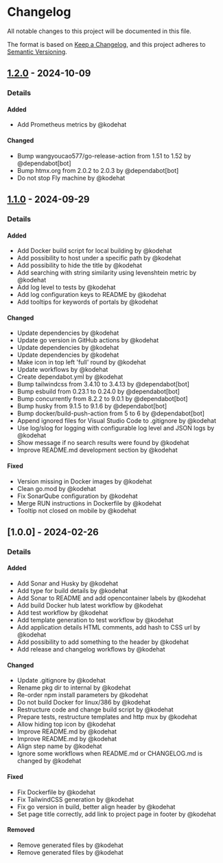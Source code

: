 # Changelog

All notable changes to this project will be documented in this file.

The format is based on [Keep a Changelog](https://keepachangelog.com/en/1.0.0/),
and this project adheres to [Semantic Versioning](https://semver.org/spec/v2.0.0.html).

## [1.2.0] - 2024-10-09
### Details
#### Added
- Add Prometheus metrics by @kodehat

#### Changed
- Bump wangyoucao577/go-release-action from 1.51 to 1.52 by @dependabot[bot]
- Bump htmx.org from 2.0.2 to 2.0.3 by @dependabot[bot]
- Do not stop Fly machine by @kodehat

## [1.1.0] - 2024-09-29
### Details
#### Added
- Add Docker build script for local building by @kodehat
- Add possibility to host under a specific path by @kodehat
- Add possibility to hide the title by @kodehat
- Add searching with string similarity using levenshtein metric by @kodehat
- Add log level to tests by @kodehat
- Add log configuration keys to README by @kodehat
- Add tooltips for keywords of portals by @kodehat

#### Changed
- Update dependencies by @kodehat
- Update go version in GitHub actions by @kodehat
- Update dependencies by @kodehat
- Update dependencies by @kodehat
- Make icon in top left 'full' round by @kodehat
- Update workflows by @kodehat
- Create dependabot.yml by @kodehat
- Bump tailwindcss from 3.4.10 to 3.4.13 by @dependabot[bot]
- Bump esbuild from 0.23.1 to 0.24.0 by @dependabot[bot]
- Bump concurrently from 8.2.2 to 9.0.1 by @dependabot[bot]
- Bump husky from 9.1.5 to 9.1.6 by @dependabot[bot]
- Bump docker/build-push-action from 5 to 6 by @dependabot[bot]
- Append ignored files for Visual Studio Code to .gitignore by @kodehat
- Use log/slog for logging with configurable log level and JSON logs by @kodehat
- Show message if no search results were found by @kodehat
- Improve README.md development section by @kodehat

#### Fixed
- Version missing in Docker images by @kodehat
- Clean go.mod by @kodehat
- Fix SonarQube configuration by @kodehat
- Merge RUN instructions in Dockerfile by @kodehat
- Tooltip not closed on mobile by @kodehat

## [1.0.0] - 2024-02-26
### Details
#### Added
- Add Sonar and Husky by @kodehat
- Add type for build details by @kodehat
- Add Sonar to README and add opencontainer labels by @kodehat
- Add build Docker hub latest workflow by @kodehat
- Add test workflow by @kodehat
- Add template generation to test workflow by @kodehat
- Add application details HTML comments, add hash to CSS url by @kodehat
- Add possibility to add something to the header by @kodehat
- Add release and changelog workflows by @kodehat

#### Changed
- Update .gitignore by @kodehat
- Rename pkg dir to internal by @kodehat
- Re-order npm install parameters by @kodehat
- Do not build Docker for linux/386 by @kodehat
- Restructure code and change build script by @kodehat
- Prepare tests, restructure templates and http mux by @kodehat
- Allow hiding top icon by @kodehat
- Improve README.md by @kodehat
- Improve README.md by @kodehat
- Align step name by @kodehat
- Ignore some workflows when README.md or CHANGELOG.md is changed by @kodehat

#### Fixed
- Fix Dockerfile by @kodehat
- Fix TailwindCSS generation by @kodehat
- Fix go version in build, better align header by @kodehat
- Set page title correctly, add link to project page in footer by @kodehat

#### Removed
- Remove generated files by @kodehat
- Remove generated files by @kodehat

[1.2.0]: https://github.com/kodehat/portkey/compare/v1.1.0..v1.2.0
[1.1.0]: https://github.com/kodehat/portkey/compare/v1.0.0..v1.1.0

